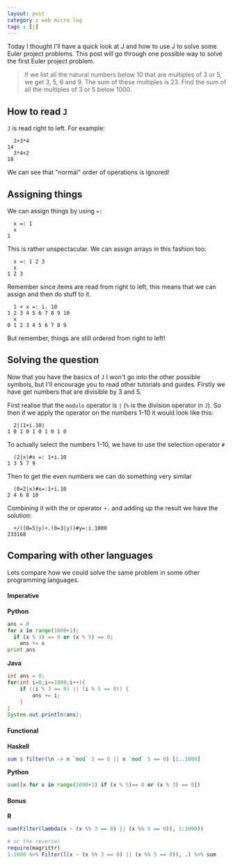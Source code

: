 ```yaml
---
layout: post
category : web micro log
tags : [j]
---
```


Today I thought I'll have a quick look at J and how to use J to solve some Euler project problems. This post will go through one possible way to solve the first Euler project problem.

> If we list all the natural numbers below 10 that are multiples of 3 or 5, we get 3, 5, 6 and 9. The sum of these multiples is 23.
> Find the sum of all the multiples of 3 or 5 below 1000.

## How to read `J`

`J` is read right to left. For example:

```
  2+3*4
14
  3*4+2
18
```

We can see that "normal" order of operations is ignored! 

## Assigning things

We can assign things by using `=:` 

```
  x =: 1
  x
1
```

This is rather unspectacular. We can assign arrays in this fashion too:

```
  x =: 1 2 3 
  x
1 2 3
```

Remember since items are read from right to left, this means that we can assign and then do stuff to it.

```
  1 + x =: i. 10
1 2 3 4 5 6 7 8 9 10
  x
0 1 2 3 4 5 6 7 8 9
```

But remember, things are still ordered from right to left!

## Solving the question

Now that you have the basics of `J` I won't go into the other possible symbols, but I'll encourage you to read other tutorials and guides. Firstly we have get numbers that are divisible by 3 and 5.

First realise that the `modulo` operator is `|` (`%` is the division operator in `J`). So then if we apply the operator on the numbers 1-10 it would look like this:

```
  2|(1+i.10)
1 0 1 0 1 0 1 0 1 0
```

To actually select the numbers 1-10, we have to use the selection operator `#`

```
  (2|x)#x =: 1+i.10
1 3 5 7 9
```

Then to get the even numbers we can do something very similar

```
  (0=2|x)#x=:1+i.10
2 4 6 8 10
```

Combining it with the or operator `+.` and adding up the result we have the solution:

```
  +/((0=5|y)+.(0=3|y))#y=:i.1000
233168
```

## Comparing with other languages

Lets compare how we could solve the same problem in some other programming languages.

#### Imperative

**Python**

```py
ans = 0
for x in range(1000+1):
  if (x % 3) == 0 or (x % 5) == 0:
    ans += x
print ans
```

**Java**

```java
int ans = 0;
for(int i=0;i<=1000;i++){
    if ((i % 3 == 0) || (i % 5 == 0)) {
        ans += i;
    }
}
System.out.println(ans);
```

#### Functional

**Haskell**

```hs
sum $ filter(\n -> n `mod` 3 == 0 || n `mod` 5 == 0) [1..1000]
```

**Python**

```py
sum([x for x in range(1000+1) if (x % 5)== 0 or (x % 3) == 0])
```

#### Bonus

**R**

```r
sum(Filter(lambda(x ~ (x %% 3 == 0) || (x %% 5 == 0)), 1:1000))

# or the reverse!
require(magrittr)
1:1000 %>% Filter(l(x ~ (x %% 3 == 0) || (x %% 5 == 0)), .) %>% sum
```
